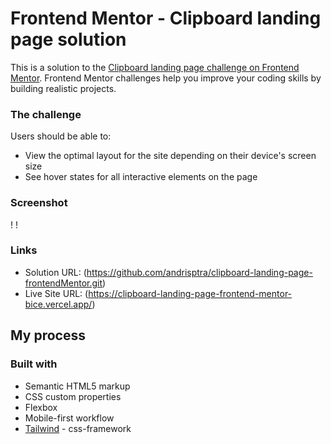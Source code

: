 # Frontend Mentor - Clipboard landing page solution

This is a solution to the [Clipboard landing page challenge on Frontend Mentor](https://www.frontendmentor.io/challenges/clipboard-landing-page-5cc9bccd6c4c91111378ecb9). Frontend Mentor challenges help you improve your coding skills by building realistic projects.

### The challenge

Users should be able to:

-   View the optimal layout for the site depending on their device's screen size
-   See hover states for all interactive elements on the page

### Screenshot

[](design/desktop-design.jpg)!
[](design/mobile-design.jpg)!

### Links

-   Solution URL: (https://github.com/andrisptra/clipboard-landing-page-frontendMentor.git)
-   Live Site URL: (https://clipboard-landing-page-frontend-mentor-bice.vercel.app/)

## My process

### Built with

-   Semantic HTML5 markup
-   CSS custom properties
-   Flexbox
-   Mobile-first workflow
-   [Tailwind](https://tailwindcss.com/) - css-framework
